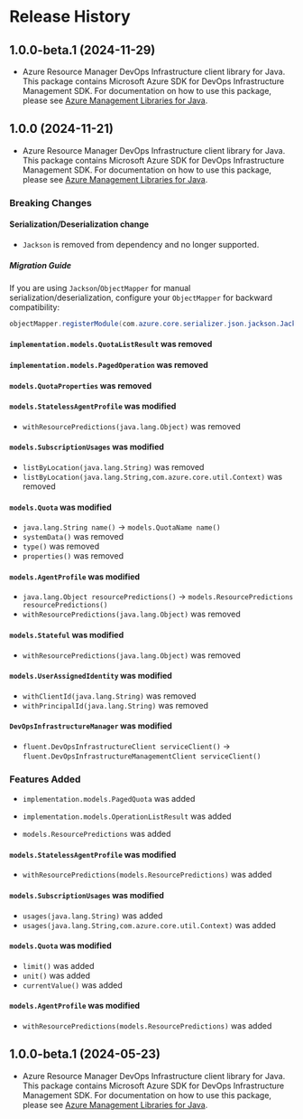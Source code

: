 # Release History

## 1.0.0-beta.1 (2024-11-29)

- Azure Resource Manager DevOps Infrastructure client library for Java. This package contains Microsoft Azure SDK for DevOps Infrastructure Management SDK. For documentation on how to use this package, please see [Azure Management Libraries for Java](https://aka.ms/azsdk/java/mgmt).

## 1.0.0 (2024-11-21)

- Azure Resource Manager DevOps Infrastructure client library for Java. This package contains Microsoft Azure SDK for DevOps Infrastructure Management SDK. For documentation on how to use this package, please see [Azure Management Libraries for Java](https://aka.ms/azsdk/java/mgmt).

### Breaking Changes

#### Serialization/Deserialization change

- `Jackson` is removed from dependency and no longer supported.

##### Migration Guide

If you are using `Jackson`/`ObjectMapper` for manual serialization/deserialization, configure your `ObjectMapper` for backward compatibility:
```java
objectMapper.registerModule(com.azure.core.serializer.json.jackson.JacksonJsonProvider.getJsonSerializableDatabindModule());
```

#### `implementation.models.QuotaListResult` was removed

#### `implementation.models.PagedOperation` was removed

#### `models.QuotaProperties` was removed

#### `models.StatelessAgentProfile` was modified

* `withResourcePredictions(java.lang.Object)` was removed

#### `models.SubscriptionUsages` was modified

* `listByLocation(java.lang.String)` was removed
* `listByLocation(java.lang.String,com.azure.core.util.Context)` was removed

#### `models.Quota` was modified

* `java.lang.String name()` -> `models.QuotaName name()`
* `systemData()` was removed
* `type()` was removed
* `properties()` was removed

#### `models.AgentProfile` was modified

* `java.lang.Object resourcePredictions()` -> `models.ResourcePredictions resourcePredictions()`
* `withResourcePredictions(java.lang.Object)` was removed

#### `models.Stateful` was modified

* `withResourcePredictions(java.lang.Object)` was removed

#### `models.UserAssignedIdentity` was modified

* `withClientId(java.lang.String)` was removed
* `withPrincipalId(java.lang.String)` was removed

#### `DevOpsInfrastructureManager` was modified

* `fluent.DevOpsInfrastructureClient serviceClient()` -> `fluent.DevOpsInfrastructureManagementClient serviceClient()`

### Features Added

* `implementation.models.PagedQuota` was added

* `implementation.models.OperationListResult` was added

* `models.ResourcePredictions` was added

#### `models.StatelessAgentProfile` was modified

* `withResourcePredictions(models.ResourcePredictions)` was added

#### `models.SubscriptionUsages` was modified

* `usages(java.lang.String)` was added
* `usages(java.lang.String,com.azure.core.util.Context)` was added

#### `models.Quota` was modified

* `limit()` was added
* `unit()` was added
* `currentValue()` was added

#### `models.AgentProfile` was modified

* `withResourcePredictions(models.ResourcePredictions)` was added

## 1.0.0-beta.1 (2024-05-23)

- Azure Resource Manager DevOps Infrastructure client library for Java. This package contains Microsoft Azure SDK for DevOps Infrastructure Management SDK. For documentation on how to use this package, please see [Azure Management Libraries for Java](https://aka.ms/azsdk/java/mgmt).
